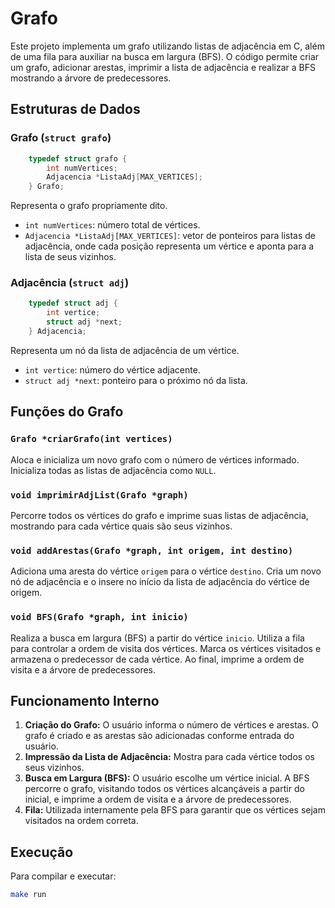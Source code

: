 # Grafo

Este projeto implementa um grafo utilizando listas de adjacência em C, além de uma fila para auxiliar na busca em largura (BFS). O código permite criar um grafo, adicionar arestas, imprimir a lista de adjacência e realizar a BFS mostrando a árvore de predecessores.

## Estruturas de Dados

### Grafo (`struct grafo`)
```c
    typedef struct grafo {
        int numVertices; 
        Adjacencia *ListaAdj[MAX_VERTICES];
    } Grafo;
```
Representa o grafo propriamente dito.
- `int numVertices`: número total de vértices.
- `Adjacencia *ListaAdj[MAX_VERTICES]`: vetor de ponteiros para listas de adjacência, onde cada posição representa um vértice e aponta para a lista de seus vizinhos.

### Adjacência (`struct adj`)
```c
    typedef struct adj {
        int vertice;
        struct adj *next;
    } Adjacencia;
```
Representa um nó da lista de adjacência de um vértice.
- `int vertice`: número do vértice adjacente.
- `struct adj *next`: ponteiro para o próximo nó da lista.

## Funções do Grafo

### `Grafo *criarGrafo(int vertices)`
Aloca e inicializa um novo grafo com o número de vértices informado. Inicializa todas as listas de adjacência como `NULL`.

### `void imprimirAdjList(Grafo *graph)`
Percorre todos os vértices do grafo e imprime suas listas de adjacência, mostrando para cada vértice quais são seus vizinhos.

### `void addArestas(Grafo *graph, int origem, int destino)`
Adiciona uma aresta do vértice `origem` para o vértice `destino`. Cria um novo nó de adjacência e o insere no início da lista de adjacência do vértice de origem.

### `void BFS(Grafo *graph, int inicio)`
Realiza a busca em largura (BFS) a partir do vértice `inicio`. Utiliza a fila para controlar a ordem de visita dos vértices. Marca os vértices visitados e armazena o predecessor de cada vértice. Ao final, imprime a ordem de visita e a árvore de predecessores.

## Funcionamento Interno

1. **Criação do Grafo:** O usuário informa o número de vértices e arestas. O grafo é criado e as arestas são adicionadas conforme entrada do usuário.
2. **Impressão da Lista de Adjacência:** Mostra para cada vértice todos os seus vizinhos.
3. **Busca em Largura (BFS):** O usuário escolhe um vértice inicial. A BFS percorre o grafo, visitando todos os vértices alcançáveis a partir do inicial, e imprime a ordem de visita e a árvore de predecessores.
4. **Fila:** Utilizada internamente pela BFS para garantir que os vértices sejam visitados na ordem correta.

## Execução

Para compilar e executar:
```sh
make run
```